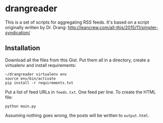 # drangreader

This is a set of scripts for aggregating RSS feeds.  It's based on
a script originally written by Dr. Drang:
<http://leancrew.com/all-this/2015/11/simpler-syndication/>

## Installation

Download all the files from this Gist.  Put them all in a directory, create a virtualenv and install requirements:

    ~/drangreader virtualenv env
    source env/bin/activate
    pip install -r requirements.txt

Put a list of feed URLs in `feeds.txt`.  One feed per line.  To create the HTML file:

    python main.py

Assuming nothing goes wrong, the posts will be written to `output.html`.
